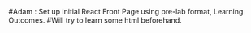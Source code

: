 #Adam : Set up initial React Front Page using pre-lab format, Learning Outcomes.
#Will try to learn some html beforehand.